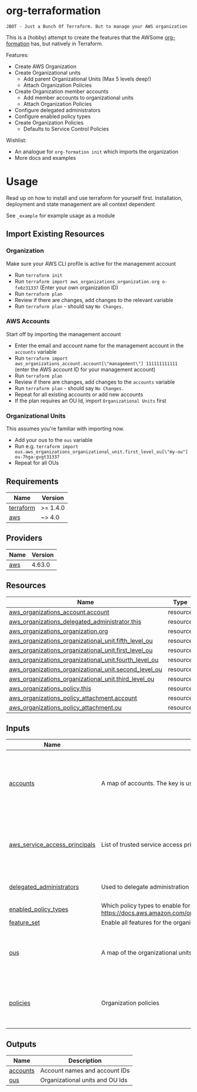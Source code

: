 # org-terraformation

`JBOT - Just a Bunch Of Terraform. But to manage your AWS organization`

This is a (hobby) attempt to create the features that the AWSome [org-formation](https://github.com/org-formation/org-formation-cli) has, but natively in Terraform. 

Features:

- Create AWS Organization
- Create Organizational units
    - Add parent Organizational Units (Max 5 levels deep!)
    - Attach Organization Policies
- Create Organization member accounts
    - Add member accounts to organizational units
    - Attach Organization Policies
- Configure delegated administrators
- Configure enabled policy types
- Create Organization Policies
    - Defaults to Service Control Policies

Wishlist: 

- An analogue for `org-formation init` which imports the organization
- More docs and examples

# Usage

Read up on how to install and use terraform for yourself first. Installation, deployment and state management are all context dependent

See `_example` for example usage as a module

## Import Existing Resources

### Organization

Make sure your AWS CLI profile is active for the management account

- Run `terraform init`
- Run `terraform import aws_organizations_organization.org o-fx0z31337` (Enter your own organization ID)
- Run `terraform plan`
- Review if there are changes, add changes to the relevant variable
- Run `terraform plan` - should say `No Changes.`

### AWS Accounts

Start off by importing the management account

- Enter the email and account name for the management account in the `accounts` variable
- Run `terraform import aws_organizations_account.account[\"management\"] 111111111111` (enter the AWS account ID for your management account)
- Run `terraform plan`
- Review if there are changes, add changes to the `accounts` variable
- Run `terraform plan` - should say `No Changes.`
- Repeat for all existing accounts or add new accounts
- If the plan requires an OU Id, import `Organizational Units` first

### Organizational Units

This assumes you're familiar with importing now.

- Add your ous to the `ous` variable
- Run e.g. `terraform import ous.aws_organizations_organizational_unit.first_level_ou[\"my-ou"] ou-7hga-gvgt31337`
- Repeat for all OUs

## Requirements

| Name | Version |
|------|---------|
| <a name="requirement_terraform"></a> [terraform](#requirement\_terraform) | >= 1.4.0 |
| <a name="requirement_aws"></a> [aws](#requirement\_aws) | ~> 4.0 |

## Providers

| Name | Version |
|------|---------|
| <a name="provider_aws"></a> [aws](#provider\_aws) | 4.63.0 |

## Resources

| Name | Type |
|------|------|
| [aws_organizations_account.account](https://registry.terraform.io/providers/hashicorp/aws/latest/docs/resources/organizations_account) | resource |
| [aws_organizations_delegated_administrator.this](https://registry.terraform.io/providers/hashicorp/aws/latest/docs/resources/organizations_delegated_administrator) | resource |
| [aws_organizations_organization.org](https://registry.terraform.io/providers/hashicorp/aws/latest/docs/resources/organizations_organization) | resource |
| [aws_organizations_organizational_unit.fifth_level_ou](https://registry.terraform.io/providers/hashicorp/aws/latest/docs/resources/organizations_organizational_unit) | resource |
| [aws_organizations_organizational_unit.first_level_ou](https://registry.terraform.io/providers/hashicorp/aws/latest/docs/resources/organizations_organizational_unit) | resource |
| [aws_organizations_organizational_unit.fourth_level_ou](https://registry.terraform.io/providers/hashicorp/aws/latest/docs/resources/organizations_organizational_unit) | resource |
| [aws_organizations_organizational_unit.second_level_ou](https://registry.terraform.io/providers/hashicorp/aws/latest/docs/resources/organizations_organizational_unit) | resource |
| [aws_organizations_organizational_unit.third_level_ou](https://registry.terraform.io/providers/hashicorp/aws/latest/docs/resources/organizations_organizational_unit) | resource |
| [aws_organizations_policy.this](https://registry.terraform.io/providers/hashicorp/aws/latest/docs/resources/organizations_policy) | resource |
| [aws_organizations_policy_attachment.account](https://registry.terraform.io/providers/hashicorp/aws/latest/docs/resources/organizations_policy_attachment) | resource |
| [aws_organizations_policy_attachment.ou](https://registry.terraform.io/providers/hashicorp/aws/latest/docs/resources/organizations_policy_attachment) | resource |

## Inputs

| Name | Description | Type | Default | Required |
|------|-------------|------|---------|:--------:|
| <a name="input_accounts"></a> [accounts](#input\_accounts) | A map of accounts. The key is used for the account name | <pre>map(object({<br>    email                      = string<br>    tags                       = optional(map(string), null)<br>    iam_user_access_to_billing = optional(string, null)<br>    parent                     = optional(string, "root")<br>    policies                   = optional(list(string), null)<br>  }))</pre> | n/a | yes |
| <a name="input_aws_service_access_principals"></a> [aws\_service\_access\_principals](#input\_aws\_service\_access\_principals) | List of trusted service access principals | `list(any)` | <pre>[<br>  "cloudtrail.amazonaws.com",<br>  "inspector2.amazonaws.com",<br>  "securityhub.amazonaws.com",<br>  "sso.amazonaws.com"<br>]</pre> | no |
| <a name="input_delegated_administrators"></a> [delegated\_administrators](#input\_delegated\_administrators) | Used to delegate administration of a service for the whole organization. ie. securityhub | <pre>map(object({<br>    account = string<br>  }))</pre> | n/a | yes |
| <a name="input_enabled_policy_types"></a> [enabled\_policy\_types](#input\_enabled\_policy\_types) | Which policy types to enable for the organization. See https://docs.aws.amazon.com/organizations/latest/APIReference/API_EnablePolicyType.html | `list(string)` | `[]` | no |
| <a name="input_feature_set"></a> [feature\_set](#input\_feature\_set) | Enable all features for the organization | `string` | `"ALL"` | no |
| <a name="input_ous"></a> [ous](#input\_ous) | A map of the organizational units. The key is used for the OU name | <pre>map(object({<br>    parent   = optional(string, "")<br>    tags     = optional(map(string))<br>    policies = optional(list(string), null)<br>  }))</pre> | `{}` | no |
| <a name="input_policies"></a> [policies](#input\_policies) | Organization policies | <pre>map(object({<br>    content     = string<br>    description = optional(string, null)<br>    type        = optional(string, null)<br>  }))</pre> | n/a | yes |

## Outputs

| Name | Description |
|------|-------------|
| <a name="output_accounts"></a> [accounts](#output\_accounts) | Account names and account IDs |
| <a name="output_ous"></a> [ous](#output\_ous) | Organizational units and OU Ids |